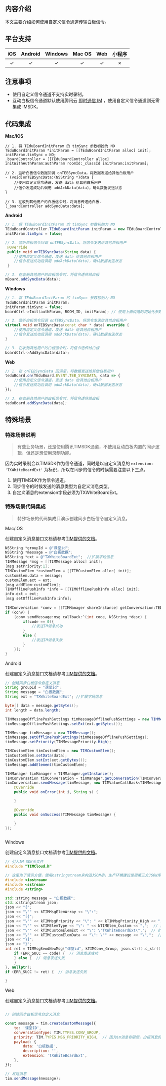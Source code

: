 ## 内容介绍

本文主要介绍如何使用自定义信令通道传输白板信令。

## 平台支持

|iOS|Android|Windows|Mac OS|Web|小程序|
|:-:|:-:|:-:|:-:|:-:|:-:|
|✓|✓|✓|✓|✓|×|


## 注意事项

* 使用自定义信令通道不支持实时录制。
* 互动白板信令通道默认使用腾讯云 [即时通信 IM](https://cloud.tencent.com/document/product/269) ，使用自定义信令通道则无需集成 IMSDK。


## 代码集成

**Mac/iOS**

```objc
// 1. 将 TEduBoardInitParam 的 timSync 参数初始为 NO
TEduBoardInitParam *initParam = [[TEduBoardInitParam alloc] init];
initParam.timSync = NO;
_boardController = [[TEduBoardController alloc] initWithAuthParam:authParam roomId:_classId initParam:initParam];

// 2. 监听白板信令数据回调 onTEBSyncData，将数据发送给其他白板用户
- (void)onTEBSyncData:(NSString *)data {
    //使用自定义信令通道，发送 data 给其他白板用户
    //信令发送成功后调用 addAckData(data)，确认数据发送状态
}

// 3. 在收到其他用户的白板信令时，将消息传递给白板.
[_boardController addSyncData:data];
```

**Android**


```java
// 1. 将 TEduBoardInitParam 的 timSync 参数初始为 NO
TEduBoardController.TEduBoardInitParam initParam = new TEduBoardController.TEduBoardInitParam(); 
initParam.timSync = false;

// 2. 监听白板信令回调 onTEBSyncData，将信令发送给其他白板用户
 @Override
 public void onTEBSyncData(String data) {
    //使用自定义信令通道，发送 data 给其他白板用户
    //信令发送成功后调用 addAckData(data)，确认数据发送状态
 }

// 3. 在收到其他用户的白板信令时，将信令透传给白板
mBoard.addSyncData(data);
```

**Windows**

```cpp
// 1. 将 TEduBoardInitParam 的 timSync 参数初始为 NO
TEduBoardInitParam initParam;
initParam.timSync = false;
boardCtrl->Init(authParam, ROOM_ID, initParam); // 使用上面构造的初始化参数

// 2. 监听白板信令回调 onTEBSyncData，将信令发送给其他白板用户
virtual void onTEBSyncData(const char * data) override {
    //使用自定义信令通道，发送 data 给其他白板用户
    //信令发送成功后调用 addAckData(data)，确认数据发送状态
}

// 3. 在收到其他用户的白板信令时，将信令透传给白板
boardCtrl->AddSyncData(data);
```

**Web**

```js
// 1. 在 onTEBSyncData 回调里，将数据发送给其他白板用户
teduBoard.on(TEduBoard.EVENT.TEB_SYNCDATA, data => {
    //使用自定义信令通道，发送 data 给其他白板用户
    //信令发送成功后调用 addAckData(data)，确认数据发送状态
});

// 3. 在收到其他用户的白板信令时，将信令透传给白板
teduBoard.addSyncData(data);
```

## 特殊场景

### 特殊场景说明

> 有些业务场景，还是使用腾讯TIMSDK通道，不使用互动白板内置的同步逻辑，但还是想使用录制功能。

因为实时录制会以TIMSDK作为信令通道，同时是以自定义消息的 `extension: 'TXWhiteBoardExt'` 为标识，所以在同步的信令的时候需要注意以下三点。

1. 使用TIMSDK作为信令通道。
2. 同步信令的时候发送的消息类型为自定义消息类型。
3. 自定义消息的extension字段必须为TXWhiteBoardExt。

### 特殊场景代码集成

> 特殊场景的代码集成只演示创建同步白板信令自定义消息。

Mac/iOS

创建自定义消息接口文档请参考[TIM提供的文档](https://im.sdk.qcloud.com/doc/zh-cn/categoryV2TIMManager_07Message_08.html#ab0aa735c735cf82a593707b296d2a060)。

```objective-c
NSString *groupId = @"课堂id";
NSString *message = @"白板数据";
NSString *ext = @"TXWhiteBoardExt";  //扩展字段信息
TIMMessage *msg = [[TIMMessage alloc] init];
[msg setPriority:1];
TIMCustomElem *customElem = [[TIMCustomElem alloc] init];
customElem.data = message;
customElem.ext = ext;
[msg addElem:customElem];
TIMOfflinePushInfo *info = [[TIMOfflinePushInfo alloc] init];
info.ext = ext;
[msg setOfflinePushInfo:info];
        
TIMConversation *conv = [[TIMManager shareInstance] getConversation:TEDUIM_GROUP receiver:groupId];
if (conv) {
    [conv sendMessage:msg callback:^(int code, NSString *desc) {
        if(code == 0){
            //发送IM消息成功
        }
        else {
            //发送IM消息失败
        }
    }];
}
```

Android

创建自定义消息接口文档请参考[TIM提供的文档](https://im.sdk.qcloud.com/doc/zh-cn/classcom_1_1tencent_1_1imsdk_1_1v2_1_1V2TIMMessageManager.html#a313b1ea616f082f535946c83edd2cc7f)。

```java
// 创建同步白板信令自定义消息
String groupId = "课堂id";
String message = "白板数据";
String ext = "TXWhiteBoardExt"; //扩展字段信息

byte[] data = message.getBytes();
int length = data.length;

TIMMessageOfflinePushSettings timMessageOfflinePushSettings = new TIMMessageOfflinePushSettings();
timMessageOfflinePushSettings.setExt(ext.getBytes());

TIMMessage timMessage = new TIMMessage();
timMessage.setOfflinePushSettings(timMessageOfflinePushSettings);
timMessage.setPriority(TIMMessagePriority.High);

TIMCustomElem timCustomElem = new TIMCustomElem();
timCustomElem.setData(data);
timCustomElem.setExt(ext.getBytes());
timMessage.addElement(timCustomElem);

TIMManager timManager = TIMManager.getInstance();
TIMConversation timConversation = timManager.getConversation(TIMConversationType.Group, groupId);
timConversation.sendMessage(timMessage, new TIMValueCallBack<TIMMessage>() {
    @Override
    public void onError(int i, String s) {

    }

    @Override
    public void onSuccess(TIMMessage timMessage) {

    }
});
        
```

Windows

创建自定义消息接口文档请参考[TIM提供的文档](https://cloud.tencent.com/document/product/269/33553#customelem)。

```cpp
// 引入IM SDK头文件
#include "TIMCloud.h"

// 这里为了演示方便，使用ostringstream来构造JSON串，生产环境建议使用第三方JSON库来生成JSON串
#include <iostream>
#include <sstream>
#include <string>

std::string message = "白板数据";
std::ostringstream json;
json << "{";
json << "\"" << kTIMMsgElemArray << "\":";
json << "[{";
json << "\"" << kTIMMsgPriority << "\": " << kTIMMsgPriority_High << ",";  // 设置消息优先级为高
json << "\"" << kTIMElemType << "\": " << kTIMElem_Custom << ",";  // 消息类型为自定义消息 
json << "\"" << kTIMCustomElemExt << "\": \"TXWhiteBoardExt\",";  // 扩展字段信息
json << "\"" << kTIMCustomElemData << "\": \"" << message << "\",";  // 消息内容为白板数据
json << "}]";
json << "}";
int ret = TIMMsgSendNewMsg("课堂id", kTIMConv_Group, json.str().c_str(), [](int32_t code, const char *desc, const char *json_param, const void *user_data) {
    if (ERR_SUCC == code) {  // 消息发送成功
    } else {  // 消息发送失败
    }
}, nullptr);
if (ERR_SUCC != ret) {  // 消息发送失败
  
}
```

Web

创建自定义消息接口文档请参考[TIM提供的文档](https://web.sdk.qcloud.com/im/doc/zh-cn//SDK.html#createCustomMessage)。

```javascript

// 创建同步白板信令自定义消息

const message = tim.createCustomMessage({
    to: '课堂ID',
    conversationType: TIM.TYPES.CONV_GROUP,
    priority: TIM.TYPES.MSG_PRIORITY_HIGH,  // 因为im消息有限频，白板消息的优先级调整为最高
    payload: {
        data: '白板数据',
        description: '',
        extension: 'TXWhiteBoardExt',
    },
});

// 发送消息
tim.sendMessage(message);
```
